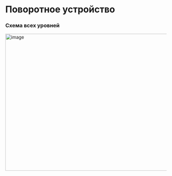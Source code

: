 # Поворотное устройство

### Схема всех уровней

<img width="586" height="427" alt="image" src="https://github.com/user-attachments/assets/aefd1709-d1cd-4f68-a023-22dd2ffa37a8" />
